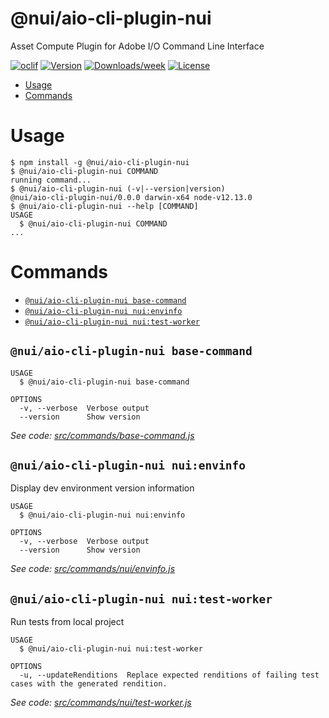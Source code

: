 @nui/aio-cli-plugin-nui
=======================

Asset Compute Plugin for Adobe I/O Command Line Interface

[![oclif](https://img.shields.io/badge/cli-oclif-brightgreen.svg)](https://oclif.io)
[![Version](https://img.shields.io/npm/v/@nui/aio-cli-plugin-nui.svg)](https://npmjs.org/package/@nui/aio-cli-plugin-nui)
[![Downloads/week](https://img.shields.io/npm/dw/@nui/aio-cli-plugin-nui.svg)](https://npmjs.org/package/@nui/aio-cli-plugin-nui)
[![License](https://img.shields.io/npm/l/@nui/aio-cli-plugin-nui.svg)](https://github.com/nui/aio-cli-plugin-nui/blob/master/package.json)

<!-- toc -->
* [Usage](#usage)
* [Commands](#commands)
<!-- tocstop -->
# Usage
<!-- usage -->
```sh-session
$ npm install -g @nui/aio-cli-plugin-nui
$ @nui/aio-cli-plugin-nui COMMAND
running command...
$ @nui/aio-cli-plugin-nui (-v|--version|version)
@nui/aio-cli-plugin-nui/0.0.0 darwin-x64 node-v12.13.0
$ @nui/aio-cli-plugin-nui --help [COMMAND]
USAGE
  $ @nui/aio-cli-plugin-nui COMMAND
...
```
<!-- usagestop -->
# Commands
<!-- commands -->
* [`@nui/aio-cli-plugin-nui base-command`](#nuiaio-cli-plugin-nui-base-command)
* [`@nui/aio-cli-plugin-nui nui:envinfo`](#nuiaio-cli-plugin-nui-nuienvinfo)
* [`@nui/aio-cli-plugin-nui nui:test-worker`](#nuiaio-cli-plugin-nui-nuitest-worker)

## `@nui/aio-cli-plugin-nui base-command`

```
USAGE
  $ @nui/aio-cli-plugin-nui base-command

OPTIONS
  -v, --verbose  Verbose output
  --version      Show version
```

_See code: [src/commands/base-command.js](https://git.corp.adobe.com/nui/aio-cli-plugin-nui/blob/0.0.0/src/commands/base-command.js)_

## `@nui/aio-cli-plugin-nui nui:envinfo`

Display dev environment version information

```
USAGE
  $ @nui/aio-cli-plugin-nui nui:envinfo

OPTIONS
  -v, --verbose  Verbose output
  --version      Show version
```

_See code: [src/commands/nui/envinfo.js](https://git.corp.adobe.com/nui/aio-cli-plugin-nui/blob/0.0.0/src/commands/nui/envinfo.js)_

## `@nui/aio-cli-plugin-nui nui:test-worker`

Run tests from local project

```
USAGE
  $ @nui/aio-cli-plugin-nui nui:test-worker

OPTIONS
  -u, --updateRenditions  Replace expected renditions of failing test cases with the generated rendition.
```

_See code: [src/commands/nui/test-worker.js](https://git.corp.adobe.com/nui/aio-cli-plugin-nui/blob/0.0.0/src/commands/nui/test-worker.js)_
<!-- commandsstop -->
